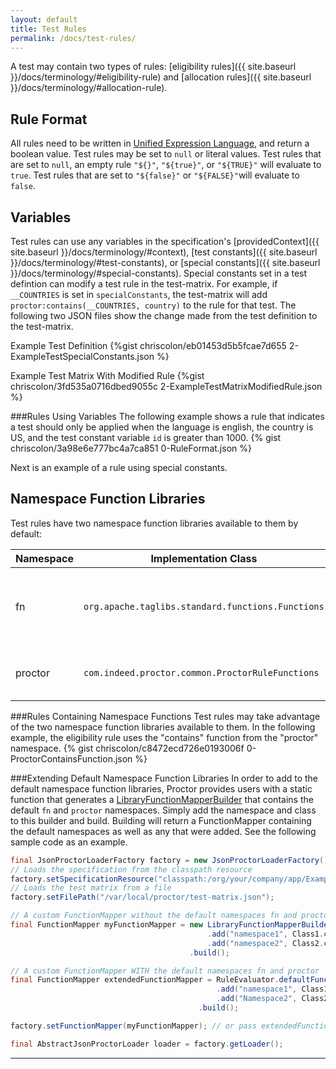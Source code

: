 ```yaml
---
layout: default
title: Test Rules
permalink: /docs/test-rules/
---
```

A test may contain two types of rules: [eligibility rules]({{ site.baseurl }}/docs/terminology/#eligibility-rule) and [allocation rules]({{ site.baseurl }}/docs/terminology/#allocation-rule).


## Rule Format
All rules need to be written in [Unified Expression Language](http://en.wikipedia.org/wiki/Unified_Expression_Language), and return a boolean value.
Test rules may be set to `null` or literal values. Test rules that are set to `null`, an empty rule `"${}"`, `"${true}"`, or `"${TRUE}"` will evaluate to `true`.
Test rules that are set to `"${false}"` or `"${FALSE}"`will evaluate to `false`.


## Variables
Test rules can use any variables in the specification's [providedContext]({{ site.baseurl }}/docs/terminology/#context), [test constants]({{ site.baseurl }}/docs/terminology/#test-constants), or [special constants]({{ site.baseurl }}/docs/terminology/#special-constants).
Special constants set in a test defintion can modify a test rule in the test-matrix. For example, if `__COUNTRIES` is set in `specialConstants`, the test-matrix will add `proctor:contains(__COUNTRIES, country)` to the rule for that test.
The following two JSON files show the change made from the test definition to the test-matrix.

Example Test Definition
{%gist chriscolon/eb01453d5b5fcae7d655 2-ExampleTestSpecialConstants.json %}

Example Test Matrix With Modified Rule
{%gist chriscolon/3fd535a0716dbed9055c 2-ExampleTestMatrixModifiedRule.json %}


###Rules Using Variables
The following example shows a rule that indicates a test should only be applied when the language is english, the country is US, and the test constant variable `id` is greater than 1000.
{% gist chriscolon/3a98e6e777bc4a7ca851 0-RuleFormat.json %}

Next is an example of a rule using special constants.

## Namespace Function Libraries
Test rules have two namespace function libraries available to them by default:

| Namespace | Implementation Class | Notes |
| --------- | -------------------- | ------ |
| fn | `org.apache.taglibs.standard.functions.Functions` |  JSP EL functions from the [standard tag library](http://docs.oracle.com/javaee/5/jstl/1.1/docs/tlddocs/fn/tld-summary.html) |
| proctor | `com.indeed.proctor.common.ProctorRuleFunctions` | [Proctor-specific functions for rules](https://github.com/indeedeng/proctor/tree/master/proctor-common/src/main/java/com/indeed/proctor/common/ProctorRuleFunctions.java) |


###Rules Containing Namespace Functions
Test rules may take advantage of the two namespace function libraries available to them. In the following example, the eligibility rule uses the "contains" function from the "proctor" namespace.
{% gist chriscolon/c8472ecd726e0193006f 0-ProctorContainsFunction.json %}


###Extending Default Namespace Function Libraries
In order to add to the default namespace function libraries, Proctor provides
users with a static function that generates a [LibraryFunctionMapperBuilder](https://github.com/indeedeng/proctor/tree/master/proctor-common/src/main/java/com/indeed/proctor/common/el/LibraryFunctionMapperBuilder.java)
that contains the default `fn` and `proctor` namespaces. Simply add the namespace and class to this builder and build.
Building will return a FunctionMapper containing the default namespaces as well as any that were added. See the following sample code
as an example.

```java
final JsonProctorLoaderFactory factory = new JsonProctorLoaderFactory();
// Loads the specification from the classpath resource
factory.setSpecificationResource("classpath:/org/your/company/app/ExampleGroups.json");
// Loads the test matrix from a file
factory.setFilePath("/var/local/proctor/test-matrix.json");

// A custom FunctionMapper without the default namespaces fn and proctor
final FunctionMapper myFunctionMapper = new LibraryFunctionMapperBuilder()
                                            .add("namespace1", Class1.class)
                                            .add("namespace2", Class2.class)
                                        .build();

// A custom FunctionMapper WITH the default namespaces fn and proctor
final FunctionMapper extendedFunctionMapper = RuleEvaluator.defaultFunctionMapperBuilder()
                                              .add("namespace1", Class1.class)
                                              .add("Namespace2", Class2.class)
                                          .build();

factory.setFunctionMapper(myFunctionMapper); // or pass extendedFunctionMapper

final AbstractJsonProctorLoader loader = factory.getLoader();
```



----------------------------------------------------------------------------
